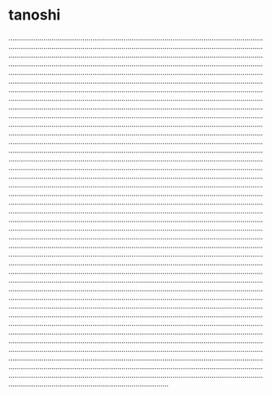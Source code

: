 # tanoshi

..............................................................................................................................................................................................................................................................................................................................................................................................................................................................................................................................................................................................................................................................................................................................................................................................................................................................................................................................................................................................................................................................................................................................................................................................................................................................................................................................................................................................................................................................................................................................................................................................................................................................................................................................................................................................................................................................................................................................................................................................................................................................................................................................................................................................................................................................................................................................................................................................................................................................................................................................................................................................................................................................................................................................................................................................................................................................................................................................................................................................................................................................................................................................................................................................................................................................................................................................................................................................................................................................................................................................................................................................................................................................................................................................................................................................................................................................................................................................................................................................................................................................................................................................................................................................................................................................................................................................................................................................................................................................................................................................................................................................................................................................................................................................................................................................................................................................................................................................................................................................................................................................................................................................................................................................................................................